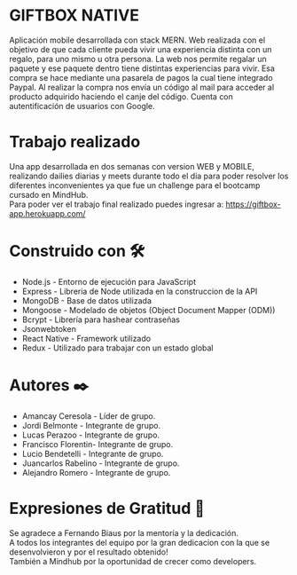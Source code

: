 # GIFTBOX NATIVE
Aplicación mobile desarrollada con stack MERN. Web realizada con el objetivo de que cada cliente pueda vivir una experiencia distinta con un regalo, para uno mismo u otra persona. La web nos permite regalar un paquete y ese paquete dentro tiene distintas experiencias para vivir. Esa compra se hace mediante una pasarela de pagos la cual tiene integrado Paypal. Al realizar la compra nos envía un código al mail para acceder al producto adquirido haciendo el canje del código. Cuenta con autentificación de usuarios con Google.

# Trabajo realizado
Una app desarrollada en dos semanas con version WEB y MOBILE, realizando dailies diarias y meets durante todo el dia para poder resolver los diferentes inconvenientes ya que fue un challenge para el bootcamp cursado en MindHub.
<br/>Para poder ver el trabajo final realizado puedes ingresar a: https://giftbox-app.herokuapp.com/
# Construido con 🛠️
- Node.js - Entorno de ejecución para JavaScript
- Express - Libreria de Node utilizada en la construccion de la API
- MongoDB - Base de datos utilizada
- Mongoose - Modelado de objetos (Object Document Mapper (ODM))
- Bcrypt - Librería para hashear contraseñas
- Jsonwebtoken
- React Native - Framework utilizado
- Redux - Utilizado para trabajar con un estado global

# Autores ✒️
- Amancay Ceresola - Líder de grupo.
- Jordi Belmonte - Integrante de grupo.
- Lucas Perazoo - Integrante de grupo.
- Francisco Florentin- Integrante de grupo.
- Lucio Bendetelli - Integrante de grupo.
- Juancarlos Rabelino - Integrante de grupo.
- Alejandro Romero - Integrante de grupo.

# Expresiones de Gratitud 🎁
Se agradece a Fernando Biaus por la mentoría y la dedicación. <br/>
A todos los integrantes del equipo por la gran dedicacion con la que se desenvolvieron y por el resultado obtenido! <br/>
También a Mindhub por la oportunidad de crecer como developers.
